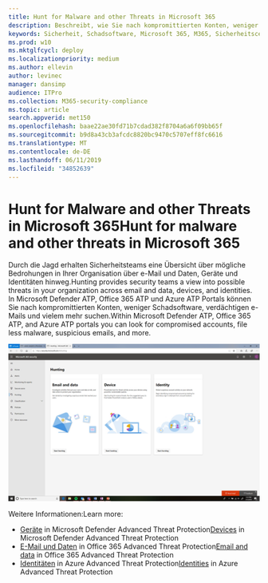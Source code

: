 ```yaml
---
title: Hunt for Malware and other Threats in Microsoft 365
description: Beschreibt, wie Sie nach kompromittierten Konten, weniger Schadsoftware, verdächtigen e-Mails und vielem mehr suchen können.
keywords: Sicherheit, Schadsoftware, Microsoft 365, M365, Sicherheitscenter, Jagd, Jagd, Microsoft Defender ATP, Office 365 ATP, Azure ATP
ms.prod: w10
ms.mktglfcycl: deploy
ms.localizationpriority: medium
ms.author: ellevin
author: levinec
manager: dansimp
audience: ITPro
ms.collection: M365-security-compliance
ms.topic: article
search.appverid: met150
ms.openlocfilehash: baae22ae30fd71b7cdad382f8704a6a6f09bb65f
ms.sourcegitcommit: b9d8a43cb3afcdc8820bc9470c5707eff8fc6616
ms.translationtype: MT
ms.contentlocale: de-DE
ms.lasthandoff: 06/11/2019
ms.locfileid: "34852639"
---
```

# <a name="hunt-for-malware-and-other-threats-in-microsoft-365"></a><span data-ttu-id="8fbd9-104">Hunt for Malware and other Threats in Microsoft 365</span><span class="sxs-lookup"><span data-stu-id="8fbd9-104">Hunt for malware and other threats in Microsoft 365</span></span>

<span data-ttu-id="8fbd9-105">Durch die Jagd erhalten Sicherheitsteams eine Übersicht über mögliche Bedrohungen in Ihrer Organisation über e-Mail und Daten, Geräte und Identitäten hinweg.</span><span class="sxs-lookup"><span data-stu-id="8fbd9-105">Hunting provides security teams a view into possible threats in your organization across email and data, devices, and identities.</span></span> <span data-ttu-id="8fbd9-106">In Microsoft Defender ATP, Office 365 ATP und Azure ATP Portals können Sie nach kompromittierten Konten, weniger Schadsoftware, verdächtigen e-Mails und vielem mehr suchen.</span><span class="sxs-lookup"><span data-stu-id="8fbd9-106">Within Microsoft Defender ATP, Office 365 ATP, and Azure ATP portals you can look for compromised accounts, file less malware, suspicious emails, and more.</span></span>

![Jagd Seite](./media/security-docs/hunt.png)

<span data-ttu-id="8fbd9-108">Weitere Informationen:</span><span class="sxs-lookup"><span data-stu-id="8fbd9-108">Learn more:</span></span>

* <span data-ttu-id="8fbd9-109">[Geräte](https://docs.microsoft.com/windows/security/threat-protection/microsoft-defender-atp/advanced-hunting) in Microsoft Defender Advanced Threat Protection</span><span class="sxs-lookup"><span data-stu-id="8fbd9-109">[Devices](https://docs.microsoft.com/windows/security/threat-protection/microsoft-defender-atp/advanced-hunting) in Microsoft Defender Advanced Threat Protection</span></span>
* <span data-ttu-id="8fbd9-110">[E-Mail und Daten](https://docs.microsoft.com/en-us/office365/securitycompliance/office-365-atp) in Office 365 Advanced Threat Protection</span><span class="sxs-lookup"><span data-stu-id="8fbd9-110">[Email and data](https://docs.microsoft.com/en-us/office365/securitycompliance/office-365-atp) in Office 365 Advanced Threat Protection</span></span>
* <span data-ttu-id="8fbd9-111">[Identitäten](https://docs.microsoft.com/en-us/azure-advanced-threat-protection/investigate-a-user) in Azure Advanced Threat Protection</span><span class="sxs-lookup"><span data-stu-id="8fbd9-111">[Identities](https://docs.microsoft.com/en-us/azure-advanced-threat-protection/investigate-a-user) in Azure Advanced Threat Protection</span></span>
